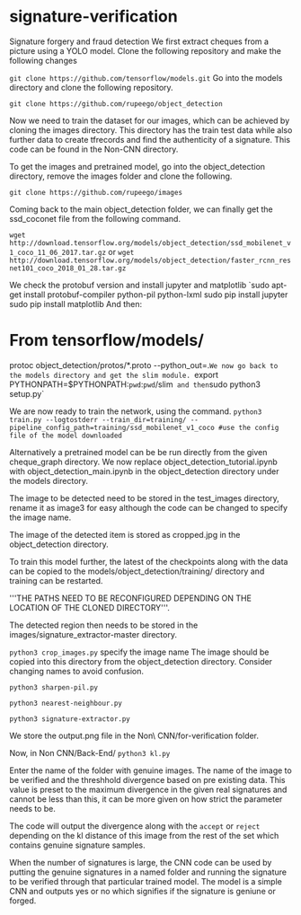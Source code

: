 # signature-verification
Signature forgery and fraud detection
We first extract cheques from a picture using a YOLO model. Clone the following repository and make the following changes

`git clone https://github.com/tensorflow/models.git`
Go into the models directory and clone the following repository.

`git clone https://github.com/rupeego/object_detection`

Now we need to train the dataset for our images, which can be achieved by cloning the images directory. This directory has the train test data while also further data to create tfrecords and find the authenticity of a signature. This code can be found in the Non-CNN directory. 

To get the images and pretrained model, go into the object_detection directory, remove the images folder and clone the following.

`git clone https://github.com/rupeego/images`

Coming back to the main object_detection folder, we can finally get the ssd_coconet file from the following command. 

`wget http://download.tensorflow.org/models/object_detection/ssd_mobilenet_v1_coco_11_06_2017.tar.gz`
or 
`wget http://download.tensorflow.org/models/object_detection/faster_rcnn_resnet101_coco_2018_01_28.tar.gz `

We check the protobuf version and install jupyter and matplotlib 
`sudo apt-get install protobuf-compiler python-pil python-lxml
sudo pip install jupyter
sudo pip install matplotlib
And then:

# From tensorflow/models/
protoc object_detection/protos/*.proto --python_out=.`
We now go back to the models directory and get the slim module. 
    `export PYTHONPATH=$PYTHONPATH:`pwd`:`pwd`/slim`  and then `sudo python3 setup.py`
    
We are now ready to train the network, using the command. 
`python3 train.py --logtostderr --train_dir=training/ --pipeline_config_path=training/ssd_mobilenet_v1_coco #use the config file of the model downloaded`


Alternatively a pretrained model can be be run directly from the given cheque_graph directory.
We now replace object_detection_tutorial.ipynb with object_detection_main.ipynb in the object_detection directory under the models directory.

The image to be detected need to be stored in the test_images directory, rename it as image3 for easy although the code can be changed to specify the image name. 

The image of the detected item is stored as cropped.jpg in the object_detection directory.

To train this model further, the latest of the checkpoints along with the data can be copied to the models/object_detection/training/ directory and training can be restarted. 

'''THE PATHS NEED TO BE RECONFIGURED DEPENDING ON THE LOCATION OF THE CLONED DIRECTORY'''.

The detected region then needs to be stored in the 
images/signature_extractor-master directory.

`python3 crop_images.py` specify the image name
The image should be copied into this directory from the object_detection directory. Consider changing names to avoid confusion.

`python3 sharpen-pil.py`

`python3 nearest-neighbour.py`

`python3 signature-extractor.py`

We store the output.png file in the Non\ CNN/for-verification folder.

Now, in Non CNN/Back-End/
`python3 kl.py`

Enter the name of the folder with genuine images. The name of the image to be verified and the threshhold divergence based on pre existing data. This value is preset to the maximum divergence in the given real signatures and cannot be less than this, it can be more given on how strict the parameter needs to be. 

The code will output the divergence along with the `accept` or `reject` depending on the kl distance of this image from the rest of the set which contains genuine signature samples.

When the number of signatures is large, the CNN code can be used by putting the genuine signatures in a named folder and running the signature to be verified through that particular trained model. The model is a simple CNN and outputs yes or no which signifies if the signature is geniune or forged. 
